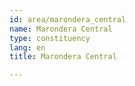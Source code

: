 ```yaml
---
id: area/marondera_central
name: Marondera Central
type: constituency
lang: en
title: Marondera Central

---
```

